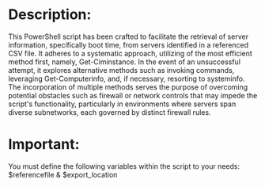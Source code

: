 # Description: 
This PowerShell script has been crafted to facilitate the retrieval of server information, specifically boot time, from servers identified in a referenced CSV file. It adheres to a systematic approach, utilizing of the most efficient method first, namely, Get-Ciminstance. In the event of an unsuccessful attempt, it explores alternative methods such as invoking commands, leveraging Get-Computerinfo, and, if necessary, resorting to systeminfo. The incorporation of multiple methods serves the purpose of overcoming potential obstacles such as firewall or network controls that may impede the script's functionality, particularly in environments where servers span diverse subnetworks, each governed by distinct firewall rules.

# Important: 
You must define the following variables within the script to your needs: 
$referencefile & $export_location 
